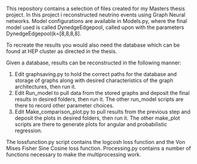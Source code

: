 This repository contains a selection of files created for my Masters thesis project. In this project i reconstructed neutrino events using Graph Neural networks. Model configurations are available in Models.py, where the final model used is called DynedgeEdgepool, called upon with the parameters DynedgeEdgepool(k=[8,8,8,8].

To recreate the results you would also need the database which can be found at HEP cluster as directed in the thesis.

Given a database, results can be reconstructed in the following manner:

1. Edit  graphsaving.py to hold the correct paths for the database and storage of graphs along with desired characteristics of the graph architectures, then run it.
2. Edit Run_model to pull data from the stored graphs and deposit the final results in desired folders, then run it. The other run_model scripts are there to record other parameter choices.
3. Edit Make_comparison_plot.py to pull results from the previous step and deposit the plots in desired folders, then run it. The other make_plot scripts are there to generate plots for angular and probabilistic regression.

The lossfunction.py script contains the logcosh loss function and the Von Mises Fisher Sine Cosine loss function. Processing.py contains a number of functions necessary to make the multiprocessing work.
